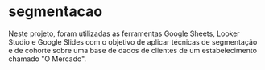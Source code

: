# segmentacao
Neste projeto, foram utilizadas as ferramentas Google Sheets, Looker Studio e Google Slides com o objetivo de aplicar técnicas de segmentação e de cohorte sobre uma base de dados de clientes de um estabelecimento chamado "O Mercado".
